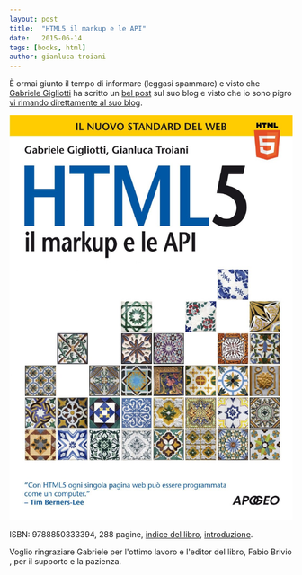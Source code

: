 ```yaml
---
layout: post
title:  "HTML5 il markup e le API"
date:   2015-06-14
tags: [books, html]
author: gianluca troiani
---
```


È ormai giunto il tempo di informare (leggasi spammare) e visto che [Gabriele Gigliotti][ggblog] ha scritto un [bel post][ggblogpost] sul suo blog e visto che io sono pigro [vi rimando direttamente al suo blog][ggblogpost].

<!--more-->

[![La famiglia si allarga](/images/html5-il-markup-e-le-api.jpg)][schedadellibro]

ISBN: 9788850333394, 288 pagine, [indice del libro][indice], [introduzione][introduzione].


Voglio ringraziare Gabriele per l'ottimo lavoro e l'editor del libro, Fabio Brivio​, per il supporto e la pazienza.﻿

[ggblog]:			http://blog.gigliotti.it/
[ggblogpost]:		http://blog.gigliotti.it/2015/06/14/html5-il-markup-e-le-api/
[schedadellibro]:	http://www.apogeonline.com/libri/9788850333394/scheda
[indice]:			http://www.apogeonline.com/2015/libri/9788850333394/allegati/pubblic/3339_indice.pdf
[esempi]:			http://www.apogeonline.com/2015/libri/9788850333394/allegati/pubblic/3339_fileEsempio.zip
[introduzione]:		http://www.apogeonline.com/2015/libri/9788850333394/allegati/pubblic/3339_introduzione.pdf